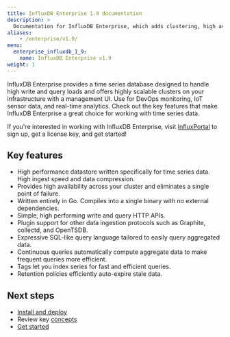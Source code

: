 ```yaml
---
title: InfluxDB Enterprise 1.9 documentation
description: >
  Documentation for InfluxDB Enterprise, which adds clustering, high availability, fine-grained authorization, and more to InfluxDB OSS.
aliases:
    - /enterprise/v1.9/
menu:
  enterprise_influxdb_1_9:
    name: InfluxDB Enterprise v1.9
weight: 1
---
```


InfluxDB Enterprise provides a time series database designed to handle high write and query loads and offers highly scalable clusters on your infrastructure with a management UI. Use for DevOps monitoring, IoT sensor data, and real-time analytics. Check out the key features that make InfluxDB Enterprise a great choice for working with time series data.

If you're interested in working with InfluxDB Enterprise, visit
[InfluxPortal](https://portal.influxdata.com/) to sign up, get a license key,
and get started!

## Key features

- High performance datastore written specifically for time series data. High ingest speed and data compression.
- Provides high availability across your cluster and eliminates a single point of failure.
- Written entirely in Go. Compiles into a single binary with no external dependencies.
- Simple, high performing write and query HTTP APIs.
- Plugin support for other data ingestion protocols such as Graphite, collectd, and OpenTSDB.
- Expressive SQL-like query language tailored to easily query aggregated data.
- Continuous queries automatically compute aggregate data to make frequent queries more efficient.
- Tags let you index series for fast and efficient queries.
- Retention policies efficiently auto-expire stale data.

## Next steps

- [Install and deploy](/enterprise_influxdb/v1.9/introduction/installation/)
- Review key [concepts](/enterprise_influxdb/v1.9/concepts/)
- [Get started](/enterprise_influxdb/v1.9/introduction/getting-started/)

<!-- Monitor your cluster
- Manage queries
- Manage users
- Explore and visualize your data
-->
